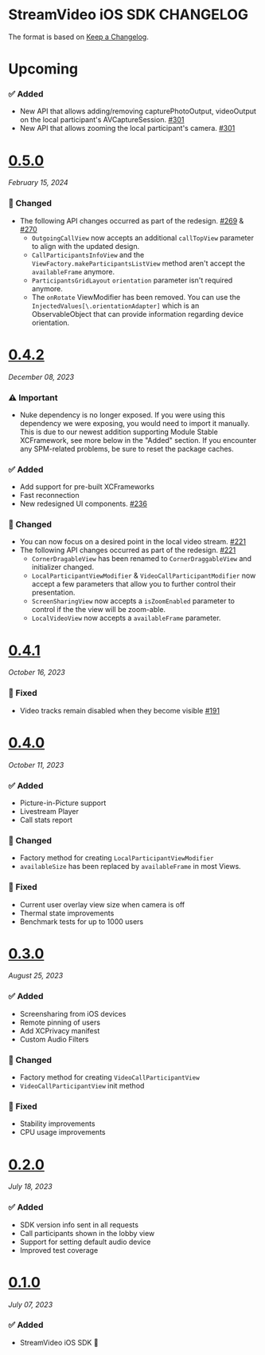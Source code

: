 # StreamVideo iOS SDK CHANGELOG

The format is based on [Keep a Changelog](https://keepachangelog.com/en/1.0.0/).

# Upcoming

### ✅ Added
- New API that allows adding/removing capturePhotoOutput, videoOutput on the local participant's AVCaptureSession. [#301](https://github.com/GetStream/stream-video-swift/pull/301)
- New API that allows zooming the local participant's camera. [#301](https://github.com/GetStream/stream-video-swift/pull/301)

# [0.5.0](https://github.com/GetStream/stream-video-swift/releases/tag/0.5.0)
_February 15, 2024_

### 🔄 Changed

- The following API changes occurred as part of the redesign. [#269](https://github.com/GetStream/stream-video-swift/pull/269) & [#270](https://github.com/GetStream/stream-video-swift/pull/270)
    - `OutgoingCallView` now accepts an additional `callTopView` parameter to align with the updated design.
    - `CallParticipantsInfoView` and the `ViewFactory.makeParticipantsListView` method aren't accept the `availableFrame` anymore.
    - `ParticipantsGridLayout` `orientation` parameter isn't required anymore.
    - The `onRotate` ViewModifier has been removed. You can use the `InjectedValues[\.orientationAdapter]` which is an ObservableObject that can provide information regarding device orientation.

# [0.4.2](https://github.com/GetStream/stream-video-swift/releases/tag/0.4.2)
_December 08, 2023_

### ⚠️ Important

- Nuke dependency is no longer exposed. If you were using this dependency we were exposing, you would need to import it manually. This is due to our newest addition supporting Module Stable XCFramework, see more below in the "Added" section. If you encounter any SPM-related problems, be sure to reset the package caches.

### ✅ Added
- Add support for pre-built XCFrameworks
- Fast reconnection
- New redesigned UI components. [#236](https://github.com/GetStream/stream-video-swift/pull/236)

### 🔄 Changed
- You can now focus on a desired point in the local video stream. [#221](https://github.com/GetStream/stream-video-swift/pull/221)
- The following API changes occurred as part of the redesign. [#221](https://github.com/GetStream/stream-video-swift/pull/221)
    - `CornerDragableView` has been renamed to `CornerDraggableView` and initializer changed.
    - `LocalParticipantViewModifier` & `VideoCallParticipantModifier` now accept a few parameters that allow you to further control their presentation.
    - `ScreenSharingView` now accepts a `isZoomEnabled` parameter to control if the the view will be zoom-able.
    - `LocalVideoView` now accepts a `availableFrame` parameter.

# [0.4.1](https://github.com/GetStream/stream-video-swift/releases/tag/0.4.1)
_October 16, 2023_

### 🐞 Fixed
- Video tracks remain disabled when they become visible [#191](https://github.com/GetStream/stream-video-swift/pull/191)

# [0.4.0](https://github.com/GetStream/stream-video-swift/releases/tag/0.4.0)
_October 11, 2023_

### ✅ Added
- Picture-in-Picture support
- Livestream Player
- Call stats report

### 🔄 Changed
- Factory method for creating `LocalParticipantViewModifier`
- `availableSize` has been replaced by `availableFrame` in most Views.

### 🐞 Fixed
- Current user overlay view size when camera is off
- Thermal state improvements
- Benchmark tests for up to 1000 users

# [0.3.0](https://github.com/GetStream/stream-video-swift/releases/tag/0.3.0)
_August 25, 2023_

### ✅ Added
- Screensharing from iOS devices
- Remote pinning of users
- Add XCPrivacy manifest
- Custom Audio Filters

### 🔄 Changed
- Factory method for creating `VideoCallParticipantView`
- `VideoCallParticipantView` init method

### 🐞 Fixed
- Stability improvements
- CPU usage improvements

# [0.2.0](https://github.com/GetStream/stream-video-swift/releases/tag/0.2.0)
_July 18, 2023_

### ✅ Added
- SDK version info sent in all requests
- Call participants shown in the lobby view
- Support for setting default audio device
- Improved test coverage

# [0.1.0](https://github.com/GetStream/stream-video-swift/releases/tag/0.1.0)
_July 07, 2023_

### ✅ Added

- StreamVideo iOS SDK 🚀
